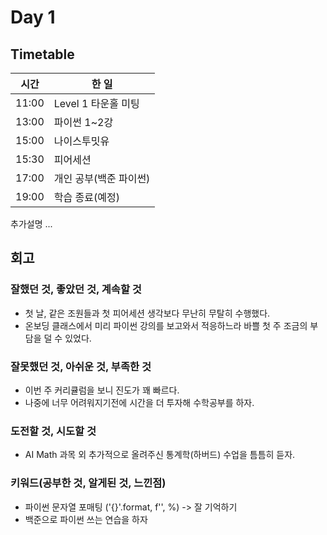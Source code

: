 # Day 1

## Timetable

|시간|한 일|
|---|---|
|11:00|Level 1 타운홀 미팅|
|13:00|파이썬 1~2강|
|15:00|나이스투밋유|
|15:30|피어세션|
|17:00|개인 공부(백준 파이썬)|
|19:00|학습 종료(예정)|

추가설명 ...

## 회고

### 잘했던 것, 좋았던 것, 계속할 것
- 첫 날, 같은 조원들과 첫 피어세션 생각보다 무난히 무탈히 수행했다.
- 온보딩 클래스에서 미리 파이썬 강의를 보고와서 적응하느라 바쁠 첫 주 조금의 부담을 덜 수 있었다.

### 잘못했던 것, 아쉬운 것, 부족한 것
- 이번 주 커리큘럼을 보니 진도가 꽤 빠르다.
- 나중에 너무 어려워지기전에 시간을 더 투자해 수학공부를 하자.

### 도전할 것, 시도할 것
- AI Math 과목 외 추가적으로 올려주신 통계학(하버드) 수업을 틈틈히 듣자.
  
### 키워드(공부한 것, 알게된 것, 느낀점)
- 파이썬 문자열 포매팅 ('{}'.format, f'', %) -> 잘 기억하기
- 백준으로 파이썬 쓰는 연습을 하자
<!--
## 추가

### 행동
### 작업
### 계획
### 일정
### 소통
### 활동
-->
